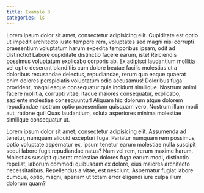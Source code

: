 ```yaml
---
title: Example 3
categories: ls
---
```

Lorem ipsum dolor sit amet, consectetur adipisicing elit. Cupiditate est optio ut impedit architecto iusto tempore rem, voluptates sed magni nisi corrupti praesentium voluptatum harum expedita temporibus ipsam, odit ad distinctio! Labore cupiditate distinctio facere earum, iste! Reiciendis possimus voluptatum explicabo corporis ab. Ex adipisci laudantium mollitia vel optio deserunt blanditiis cum dolore beatae facilis molestias ut a doloribus recusandae delectus, repudiandae, rerum quo eaque quaerat enim dolores perspiciatis voluptatum odio accusamus! Doloribus fuga provident, magni eaque consequatur quia incidunt similique. Nostrum animi facere mollitia, corrupti vitae, itaque maiores consequatur, explicabo, sapiente molestiae consequuntur! Aliquam hic dolorum atque dolorem repudiandae nostrum optio praesentium quisquam vero. Nostrum illum modi aut, ratione qui! Quas laudantium, soluta asperiores minima molestiae similique consequatur ut.

Lorem ipsum dolor sit amet, consectetur adipisicing elit. Assumenda ad tenetur, numquam aliquid excepturi fuga. Pariatur numquam rem possimus, optio voluptate aspernatur ex, ipsum tenetur earum molestiae nulla suscipit sequi labore fugit repudiandae natus? Nam vel rem, rerum maxime harum. Molestias suscipit quaerat molestiae dolores fuga earum modi, distinctio repellat, laborum commodi quibusdam ex dolore, eius maiores architecto necessitatibus. Repellendus a vitae, est nesciunt. Aspernatur fugiat labore cumque, optio, magni, aperiam ut totam error eligendi iure culpa illum dolorum quam?
